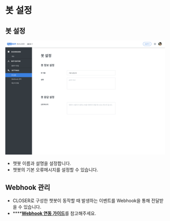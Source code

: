 # 봇 설정

## 봇 설정

![](../.gitbook/assets/builder_%20%285%29.png)

* 챗봇 이름과 설명을 설정합니다.
* 챗봇의 기본 오류메시지를 설정할 수 있습니다.

## Webhook 관리

* CLOSER로 구성한 챗봇이 동작할 때 발생하는 이벤트를 Webhook을 통해 전달받을 수 있습니다.
* \*\*\*\*[**Webhook 연동 가이드**](../developer/closer-webhook.md)를 참고해주세요.

